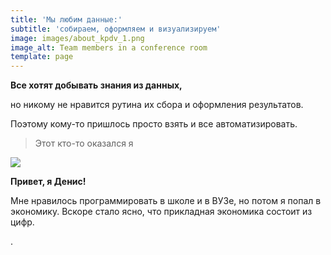 ```yaml
---
title: 'Мы любим данные:'
subtitle: 'собираем, оформляем и визуализируем'
image: images/about_kpdv_1.png
image_alt: Team members in a conference room
template: page
---
```

**Все хотят добывать знания из данных,**

но никому не нравится рутина их сбора и оформления результатов.

Поэтому кому-то пришлось просто взять и все автоматизировать.

> Этот кто-то оказался я

![](/images/ava2.png)

**Привет, я Денис!**

Мне нравилось программировать в школе и в ВУЗе, но потом я попал в экономику. Вскоре стало ясно, что прикладная экономика состоит из цифр. 

.
